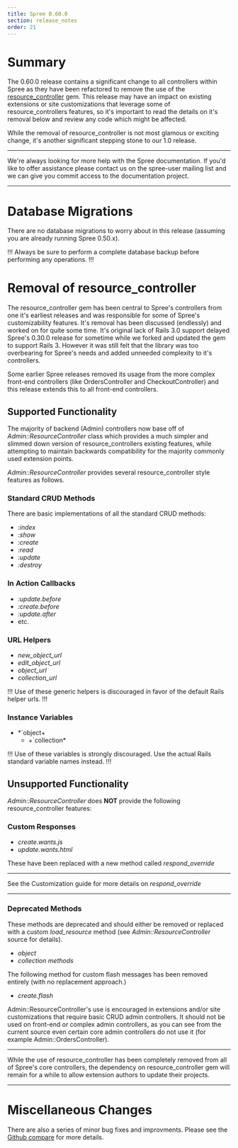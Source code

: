 ```yaml
---
title: Spree 0.60.0
section: release_notes
order: 21
---
```


# Summary

The 0.60.0 release contains a significant change to all controllers
within Spree as they have been refactored to remove the use of the
[resource_controller](https://github.com/jamesgolick/resource_controller)
gem. This release may have an impact on existing extensions or site
customizations that leverage some of resource_controllers features, so
it's important to read the details on it's removal below and review any
code which might be affected.

While the removal of resource_controller is not most glamous or
exciting change, it's another significant stepping stone to our 1.0
release.

---

We're always looking for more help with the Spree documentation.
If you'd like to offer assistance please contact us on the spree-user
mailing list and we can give you commit access to the
documentation project.

---

# Database Migrations

There are no database migrations to worry about in this release
(assuming you are already running Spree 0.50.x).

!!!
Always be sure to perform a complete database backup before
performing any operations.
!!!

# Removal of resource_controller

The resource_controller gem has been central to Spree's controllers
from one it's earliest releases and was responsible for some of Spree's
customizability features. It's removal has been discussed (endlessly)
and worked on for quite some time. It's original lack of Rails 3.0
support delayed Spree's 0.30.0 release for sometime while we forked and
updated the gem to support Rails 3. However it was still felt that the
library was too overbearing for Spree's needs and added unneeded
complexity to it's controllers.

Some earlier Spree releases removed its usage from the more complex
front-end controllers (like OrdersController and CheckoutController) and
this release extends this to all front-end controllers.

## Supported Functionality

The majority of backend (Admin) controllers now base off of
_Admin::ResourceController_ class which provides a much simpler and
slimmed down version of resource_controllers existing features, while
attempting to maintain backwards compatibility for the majority commonly
used extension points.

_Admin::ResourceController_ provides several resource_controller style
features as follows.

### Standard CRUD Methods

There are basic implementations of all the standard CRUD methods:

- _:index_
- _:show_
- _:create_
- _:read_
- _:update_
- _:destroy_

### In Action Callbacks

- _:update.before_
- _:create.before_
- _:update.after_
- etc.

### URL Helpers

- _new_object_url_
- _edit_object_url_
- _object_url_
- _collection_url_

!!!
Use of these generic helpers is discouraged in favor of the
default Rails helper urls.
!!!

### Instance Variables

- \*`object+
  - +`collection\*

!!!
Use of these variables is strongly discouraged. Use the actual
Rails standard variable names instead.
!!!

## Unsupported Functionality

_Admin::ResourceController_ does **NOT** provide the following
resource_controller features:

### Custom Responses

- _create.wants.js_
- _update.wants.html_

These have been replaced with a new method called _respond_override_

---

See the Customization guide for more details
on _respond_override_

---

### Deprecated Methods

These methods are deprecated and should either be removed or replaced
with a custom _load_resource_ method (see _Admin::ResourceController_
source for details).

- _object_
- _collection methods_

The following method for custom flash messages has been removed entirely
(with no replacement approach.)

- _create.flash_

Admin::ResourceController's use is encouraged in extensions and/or site
customizations that require basic CRUD admin controllers. It should not
be used on front-end or complex admin controllers, as you can see from
the current source even certain core admin controllers do not use it
(for example Admin::OrdersController).

---

While the use of resource_controller has been completely removed
from all of Spree's core controllers, the dependency on
resource_controller gem will remain for a while to allow extension
authors to update their projects.

---

# Miscellaneous Changes

There are also a series of minor bug fixes and improvments. Please see
the [Github
compare](https://github.com/spree/spree/compare/v0.50.2...v0.60.0) for
more details.
